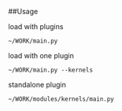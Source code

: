 ##Usage

load with plugins

```
~/WORK/main.py
```

load with one plugin

```
~/WORK/main.py --kernels
```

standalone plugin

```
~/WORK/modules/kernels/main.py
```